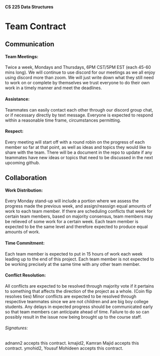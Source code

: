 #### CS 225 Data Structures
# Team Contract
## Communication
#### Team Meetings: 
Twice a week, Mondays and Thursdays, 6PM CST/5PM EST (each
45-60 mins long). We will continue to use discord for our meetings as we all enjoy using
discord more than zoom. We will just write down what they still need to work on or
complete by themselves we trust everyone to do their own work in a timely manner and
meet the deadlines.
#### Assistance: 
Teammates can easily contact each other through our discord group chat, or
if necessary directly by text message. Everyone is expected to respond within a
reasonable time frame, circumstances permitting.
#### Respect: 
Every meeting will start off with a round robin on the progress of each member
so far at that point, as well as ideas and topics they would like to share with the team.
There will be a document in the repo to update if any teammates have new ideas or topics
that need to be discussed in the next upcoming github.
## Collaboration
#### Work Distribution: 
Every Monday stand-up will include a portion where we assess the
progress made the previous week, and assign/reassign equal amounts of work to each
team member. If there are scheduling conflicts that week for certain team members,
based on majority consensus, team members may be relieved of some work for a certain
week. Each team member is expected to be the same level and therefore expected to
produce equal amounts of work.
#### Time Commitment:
Each team member is expected to put in 15 hours of work each
week leading up to the end of this project. Each team member is not expected to be
working precisely at the same time with any other team member.
#### Conflict Resolution: 
All conflicts are expected to be resolved through majority vote if it
pertains to something that affects the direction of the project as a whole. (Coin flip
resolves ties) Minor conflicts are expected to be resolved through respective teammates
since we are not children and are big boy college students. Any delays in expected
progress should be communicated early so that team members can anticipate ahead of
time. Failure to do so can possibly result in the issue now being brought up to the course
staff.

###### Signatures:
adnann2 accepts this contract.
kmajid2, Kamran Majid accepts this contract. 
ymohid2, Yousuf Mohideen accepts this contract.

